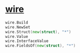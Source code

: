 # [wire](https://github.com/google/wire)

```go
wire.Build
wire.NewSet
wire.Struct(new(struct), "*")
wire.Value
wire.InterfaceValue
wire.FieldsOf(new(struct), "*")
```
